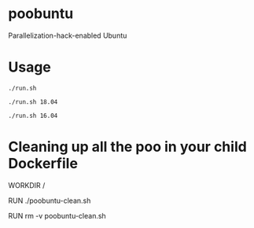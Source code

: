 # poobuntu
Parallelization-hack-enabled Ubuntu

# Usage
`./run.sh`

`./run.sh 18.04`

`./run.sh 16.04`

# Cleaning up all the poo in your child Dockerfile
WORKDIR /

RUN ./poobuntu-clean.sh

RUN rm -v poobuntu-clean.sh

